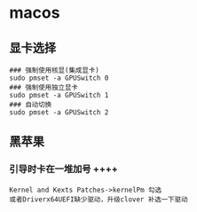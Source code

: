 # macos
## 显卡选择
```shell
### 强制使用核显(集成显卡)
sudo pmset -a GPUSwitch 0
### 强制使用独立显卡
sudo pmset -a GPUSwitch 1
### 自动切换
sudo pmset -a GPUSwitch 2
```

## 黑苹果
### 引导时卡在一堆加号 ++++
``` shell
Kernel and Kexts Patches->kernelPm 勾选
或者Driverx64UEFI缺少驱动，升级clover 补选一下驱动
```